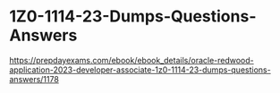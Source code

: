 # 1Z0-1114-23-Dumps-Questions-Answers
https://prepdayexams.com/ebook/ebook_details/oracle-redwood-application-2023-developer-associate-1z0-1114-23-dumps-questions-answers/1178

